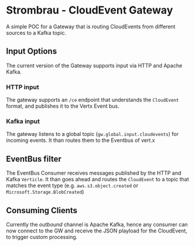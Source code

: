 # Strombrau - CloudEvent Gateway

A simple POC for a Gateway that is routing CloudEvents from different sources to a Kafka topic.


## Input Options

The current version of the Gateway supports input via HTTP and Apache Kafka.

### HTTP input

The gateway supports an `/ce` endpoint that understands the `CloudEvent` format, and publishes it to the Vertx Event bus.

### Kafka input

The gateway listens to a global topic (`gw.global.input.cloudevents`) for incoming events. It than routes them to the 
Eventbus of vert.x

## EventBus filter

The EventBus Consumer receives messages published by the HTTP and Kafka `Verticle`. It than goes ahead and routes
the `CloudEvent` to a topic that matches the event type (e.g. `aws.s3.object.created` or `Microsoft.Storage.BlobCreated`)

## Consuming Clients

Currently the _outbound_ channel is Apache Kafka, hence any consumer can now connect to the GW and receive the JSON
playload for the CloudEvent, to trigger custom processing.

